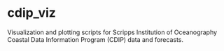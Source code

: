# cdip_viz
Visualization and plotting scripts for Scripps Institution of Oceanography Coastal Data Information Program (CDIP) data and forecasts.
